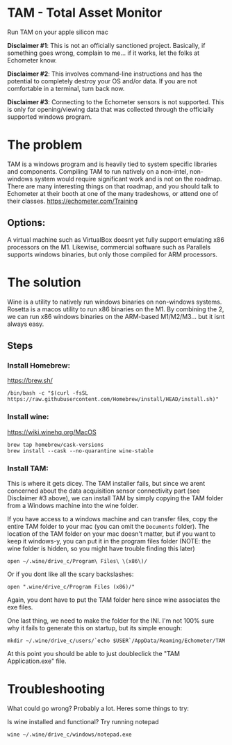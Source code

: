 # TAM - Total Asset Monitor

Run TAM on your apple silicon mac

**Disclaimer #1**: This is not an officially sanctioned project. Basically, if something goes wrong, complain to me... if it works, let the folks at Echometer know.

**Disclaimer #2**: This involves command-line instructions and has the potential to completely destroy your OS and/or data. If you are not comfortable in a terminal, turn back now.

**Disclaimer #3**: Connecting to the Echometer sensors is not supported. This is only for opening/viewing data that was collected through the officially supported windows program.

# The problem
TAM is a windows program and is heavily tied to system specific libraries and components. Compiling TAM to run natively on a non-intel, non-windows system would require significant work and is not on the roadmap. There are many interesting things on that roadmap, and you should talk to Echometer at their booth at one of the many tradeshows, or attend one of their classes.
https://echometer.com/Training

## Options:

A virtual machine such as VirtualBox doesnt yet fully support emulating x86 processors on the M1. Likewise, commercial software such as Parallels supports windows binaries, but only those compiled for ARM processors.

# The solution

Wine is a utility to natively run windows binaries on non-windows systems.
Rosetta is a macos utility to run x86 binaries on the M1.
By combining the 2, we can run x86 windows binaries on the ARM-based M1/M2/M3... but it isnt always easy.

## Steps

### Install Homebrew:

https://brew.sh/

```
/bin/bash -c "$(curl -fsSL https://raw.githubusercontent.com/Homebrew/install/HEAD/install.sh)"
```


### Install wine:

https://wiki.winehq.org/MacOS

```
brew tap homebrew/cask-versions
brew install --cask --no-quarantine wine-stable
```

### Install TAM:

This is where it gets dicey. The TAM installer fails, but since we arent concerned about the data acquisition sensor connectivity part (see Disclaimer #3 above), we can install TAM by simply copying the TAM folder from a Windows machine into the wine folder.

If you have access to a windows machine and can transfer files, copy the entire TAM folder to your mac (you can omit the `Documents` folder). The location of the TAM folder on your mac doesn't matter, but if you want to keep it windows-y, you can put it in the program files folder (NOTE: the wine folder is hidden, so you might have trouble finding this later)

```
open ~/.wine/drive_c/Program\ Files\ \(x86\)/
```
Or if you dont like all the scary backslashes:
```
open ".wine/drive_c/Program Files (x86)/"
```

Again, you dont have to put the TAM folder here since wine associates the exe files.

One last thing, we need to make the folder for the INI. I'm not 100% sure why it fails to generate this on startup, but its simple enough:

```
mkdir ~/.wine/drive_c/users/`echo $USER`/AppData/Roaming/Echometer/TAM
```

At this point you should be able to just doubleclick the "TAM Application.exe" file.




# Troubleshooting

What could go wrong? Probably a lot. Heres some things to try:

Is wine installed and functional? Try running notepad

```
wine ~/.wine/drive_c/windows/notepad.exe
```

